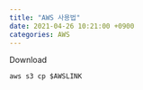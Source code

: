 ```yaml
---
title: "AWS 사용법"
date: 2021-04-26 10:21:00 +0900
categories: AWS
---
```


Download
```
aws s3 cp $AWSLINK
```
